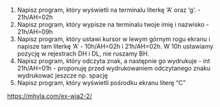 1. Napisz program, który wyświetli na terminalu literkę ‘A’ oraz ‘g’. - 21h/AH=02h
2. Napisz program, który wypisze na terminalu twoje imię i nazwisko - 21h/AH=09h
3. Napisz program, który ustawi kursor w lewym górnym rogu ekranu i napisze tam literkę ‘A’ - 10h/AH=02h i 21h/AH=02h. W 10h ustawiamy pozycję w rejestrach DH i DL, nie ruszamy BH.
4. Napisz program, który odczyta znak, a następnie go wydrukuje - int 21h/AH=01h - proponuję przed wydrukowaniem odczytanego znaku wydrukować jeszcze np. spację
5. Napisz program, który wyświetli pośrodku ekranu literę “C”

https://mhyla.com/ex-wia2-2/
